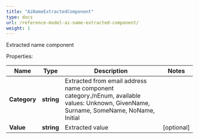 ```yaml
---
title: "AiNameExtractedComponent"
type: docs
url: /reference-model-ai-name-extracted-component/
weight: 1
---
```

Extracted name component             

Properties:

Name | Type | Description | Notes
---- | ---- | ----------- | -----
**Category** | **string** | Extracted from email address name component category./nEnum, available values: Unknown, GivenName, Surname, SomeName, NoName, Initial | 
**Value** | **string** | Extracted value              | [optional] 


